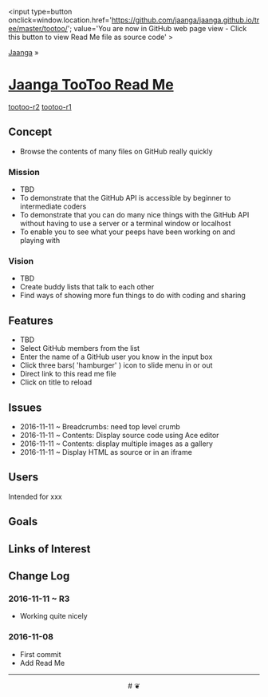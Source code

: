 <span style=display:none; >[You are now in GitHub source code view - click this link to view Read Me file as a web page]
( https://jaanga.github.io/tootoo/index.html#readme.md "View file as a web page." ) </span>
<input type=button onclick=window.location.href='https://github.com/jaanga/jaanga.github.io/tree/master/tootoo/'; value='You are now in GitHub web page view - Click this button to view Read Me file as source code' >

[Jaanga]( https://jaanga.github.io ) &raquo;

[Jaanga TooToo Read Me]( https://jaanga.github.io/tootoo/ )
===

[tootoo-r2]( r2/tootoo-r2.html )
[tootoo-r1]( tootoo-r1.html )

## Concept

* Browse the contents of many files on GitHub really quickly

### Mission

* TBD
* To demonstrate that the GitHub API is accessible by beginner to intermediate coders
* To demonstrate that you can do many nice things with the GitHub API without having to use a server or a terminal window or localhost
* To enable you to see what your peeps have been working on and playing with



### Vision

* TBD
* Create buddy lists that talk to each other
* Find ways of showing more fun things to do with coding and sharing



## Features

* TBD
* Select GitHub members from the list
* Enter the name of a GitHub user you know in the input box
* Click three bars( 'hamburger' ) icon to slide menu in or out
* Direct link to this read me file
* Click on title to reload



## Issues

* 2016-11-11 ~ Breadcrumbs: need top level crumb
* 2016-11-11 ~ Contents: Display source code using Ace editor
* 2016-11-11 ~ Contents: display multiple images as a gallery
* 2016-11-11 ~ Display HTML as source or in an iframe

## Users

Intended for xxx

## Goals


## Links of Interest




## Change Log



### 2016-11-11 ~ R3

* Working quite nicely

### 2016-11-08

* First commit
* Add Read Me


***

<center title='Jaanga ~ your 3D happy place' >
# <a href=javascript:window.scrollTo(0,0); style=text-decoration:none; > ❦ </a>
</center>
